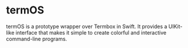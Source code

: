 # termOS

termOS is a prototype wrapper over Termbox in Swift. It provides a UIKit-like interface that makes it simple to create colorful and interactive command-line programs.
